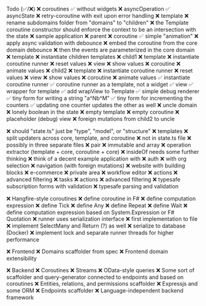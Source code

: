 Todo (✅/❌)
  ❌ coroutines
    ✅ without widgets
    ❌ asyncOperation
      ✅ asyncState
      ❌ retry-coroutine with exit upon error handling 
  ❌ template
    ❌ rename subdomains folder from "domains" to "children"
    ❌ the Template coroutine constructor should enforce the context to be an intersection with the state
  ❌ sample application
    ❌ parent 
      ❌ coroutine
        ✅ simple "animation"
        ❌ apply async validation with debounce
          ❌ embed the coroutine from the core domain debounce
            ❌ then the events are parameterized in the core domain
      ❌ template
        ❌ instantiate children templates
          ❌ child1
            ❌ template
              ❌ instantiate coroutine runner
              ❌ reset values
            ❌ view
              ❌ show values
            ❌ coroutine
              ❌ animate values
          ❌ child2
            ❌ template
              ❌ instantiate coroutine runner
              ❌ reset values
            ❌ view
              ❌ show values
            ❌ coroutine
              ❌ animate values
        ✅ instantiate coroutine runner
          ✅ coroutine runner as a template, not a widget
      ✅ view
        ✅ wrapper for template
          ✅ add wrapView to Template
        ✅ simple debug renderer
        ✅ tiny form for writing a string "a^Nb^M"
        ✅ tiny form for incrementing the counters
          ✅ updating one counter updates the other as well
    ❌ uncle domain
      ❌ lonely boolean in the state
      ❌ empty template
      ❌ empty coroutine
      ❌ placeholder (debug) view
      ❌ foreign mutations from child2 to uncle

  ❌ should "state.ts" just be "type", "model", or "structure"
  ❌ templates
  ❌ split updaters across core, template, and coroutine
    ❌ not in state.ts file
    ❌ possibly in three separate files
  ❌ pair
  ❌ immutable and array
  ❌ operation extractor (template + core, coroutine + core)
  ❌ insideOf needs some further thinking
  ❌ think of a decent example application with
  ❌ auth
  ❌   with org selection
  ❌ navigation (with foreign mutations)
  ❌ website with building blocks
  ❌ e-commerce
  ❌ private area
  ❌ workflow editor
  ❌   actions
  ❌   advanced filtering
  ❌ tasks
  ❌   actions
  ❌   advanced filtering
  ❌ typesafe subscription forms with validation
  ❌ typesafe parsing and validation

❌ Hangfire-style coroutines
  ❌ define coroutine in F#
  ❌ define computation expression
    ❌ define Tick
    ❌ define Any
    ❌ define Repeat
    ❌ define Wait
  ❌ define computation expression based on System.Expression or F# Quotation
  ❌ runner uses serialization interface
    ❌ first implementation to file
  ❌ implement SelectMany and Return (?) as well
  ❌ serialize to database (Docker)
  ❌ implement lock and separate runner threads for higher performance

❌ Frontend
  ❌ Domains scaffolder from spec
  ❌ Frontend domain extensibility

❌ Backend
  ❌ Coroutines
    ❌ Streams
  ❌ OData-style queries
  ❌ Some sort of scaffolder and query-generator connected to endpoints and based on coroutines
  ❌ Entities, relations, and permissions scaffolder
  ❌ Expressjs and some ORM
  ❌ Endpoints scaffolder
  ❌ Language-independent backend framework
